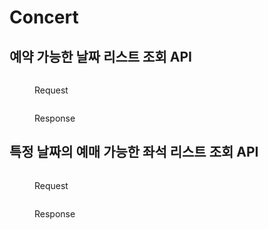 # Concert

## 예약 가능한 날짜 리스트 조회 API

<figure><img src="../../.gitbook/assets/image (1) (1).png" alt=""><figcaption><p>Request</p></figcaption></figure>

<figure><img src="../../.gitbook/assets/image (1) (1) (1).png" alt=""><figcaption><p>Response</p></figcaption></figure>

## 특정 날짜의 예매 가능한 좌석 리스트 조회 API

<figure><img src="../../.gitbook/assets/image (2).png" alt=""><figcaption><p>Request</p></figcaption></figure>

<figure><img src="../../.gitbook/assets/image (3).png" alt=""><figcaption><p>Response</p></figcaption></figure>
